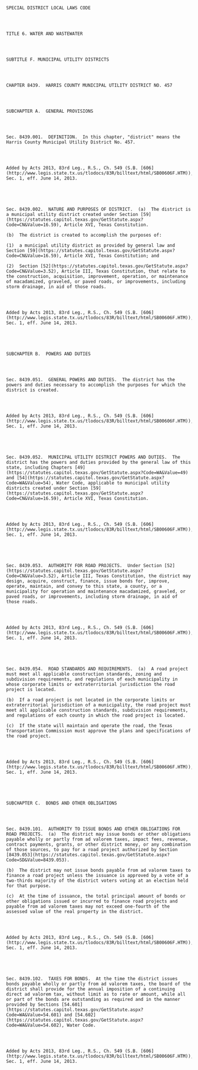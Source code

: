 ﻿
    
    
    	
    					
    
    
    SPECIAL DISTRICT LOCAL LAWS CODE
    
      
    
    
    TITLE 6. WATER AND WASTEWATER
    
      
    
    
    SUBTITLE F. MUNICIPAL UTILITY DISTRICTS
    
      
    
    
    CHAPTER 8439.  HARRIS COUNTY MUNICIPAL UTILITY DISTRICT NO. 457
    
      
    
    
    SUBCHAPTER A.  GENERAL PROVISIONS
    
      
    
    
    Sec. 8439.001.  DEFINITION.  In this chapter, "district" means the Harris County Municipal Utility District No. 457.
    
    
    
    
    Added by Acts 2013, 83rd Leg., R.S., Ch. 549 (S.B. [606](http://www.legis.state.tx.us/tlodocs/83R/billtext/html/SB00606F.HTM)), Sec. 1, eff. June 14, 2013.
    
    
    
    
    
    Sec. 8439.002.  NATURE AND PURPOSES OF DISTRICT.  (a)  The district is a municipal utility district created under Section [59](https://statutes.capitol.texas.gov/GetStatute.aspx?Code=CN&Value=16.59), Article XVI, Texas Constitution.
    
    (b)  The district is created to accomplish the purposes of:
    
    (1)  a municipal utility district as provided by general law and Section [59](https://statutes.capitol.texas.gov/GetStatute.aspx?Code=CN&Value=16.59), Article XVI, Texas Constitution; and
    
    (2)  Section [52](https://statutes.capitol.texas.gov/GetStatute.aspx?Code=CN&Value=3.52), Article III, Texas Constitution, that relate to the construction, acquisition, improvement, operation, or maintenance of macadamized, graveled, or paved roads, or improvements, including storm drainage, in aid of those roads.
    
    
    
    
    Added by Acts 2013, 83rd Leg., R.S., Ch. 549 (S.B. [606](http://www.legis.state.tx.us/tlodocs/83R/billtext/html/SB00606F.HTM)), Sec. 1, eff. June 14, 2013.
    
    
    
    
    
    SUBCHAPTER B.  POWERS AND DUTIES
    
      
    
    
    Sec. 8439.051.  GENERAL POWERS AND DUTIES.  The district has the powers and duties necessary to accomplish the purposes for which the district is created.
    
    
    
    
    Added by Acts 2013, 83rd Leg., R.S., Ch. 549 (S.B. [606](http://www.legis.state.tx.us/tlodocs/83R/billtext/html/SB00606F.HTM)), Sec. 1, eff. June 14, 2013.
    
    
    
    
    
    Sec. 8439.052.  MUNICIPAL UTILITY DISTRICT POWERS AND DUTIES.  The district has the powers and duties provided by the general law of this state, including Chapters [49](https://statutes.capitol.texas.gov/GetStatute.aspx?Code=WA&Value=49) and [54](https://statutes.capitol.texas.gov/GetStatute.aspx?Code=WA&Value=54), Water Code, applicable to municipal utility districts created under Section [59](https://statutes.capitol.texas.gov/GetStatute.aspx?Code=CN&Value=16.59), Article XVI, Texas Constitution.
    
    
    
    
    Added by Acts 2013, 83rd Leg., R.S., Ch. 549 (S.B. [606](http://www.legis.state.tx.us/tlodocs/83R/billtext/html/SB00606F.HTM)), Sec. 1, eff. June 14, 2013.
    
    
    
    
    
    Sec. 8439.053.  AUTHORITY FOR ROAD PROJECTS.  Under Section [52](https://statutes.capitol.texas.gov/GetStatute.aspx?Code=CN&Value=3.52), Article III, Texas Constitution, the district may design, acquire, construct, finance, issue bonds for, improve, operate, maintain, and convey to this state, a county, or a municipality for operation and maintenance macadamized, graveled, or paved roads, or improvements, including storm drainage, in aid of those roads.
    
    
    
    
    Added by Acts 2013, 83rd Leg., R.S., Ch. 549 (S.B. [606](http://www.legis.state.tx.us/tlodocs/83R/billtext/html/SB00606F.HTM)), Sec. 1, eff. June 14, 2013.
    
    
    
    
    
    Sec. 8439.054.  ROAD STANDARDS AND REQUIREMENTS.  (a)  A road project must meet all applicable construction standards, zoning and subdivision requirements, and regulations of each municipality in whose corporate limits or extraterritorial jurisdiction the road project is located.
    
    (b)  If a road project is not located in the corporate limits or extraterritorial jurisdiction of a municipality, the road project must meet all applicable construction standards, subdivision requirements, and regulations of each county in which the road project is located.
    
    (c)  If the state will maintain and operate the road, the Texas Transportation Commission must approve the plans and specifications of the road project.
    
    
    
    
    Added by Acts 2013, 83rd Leg., R.S., Ch. 549 (S.B. [606](http://www.legis.state.tx.us/tlodocs/83R/billtext/html/SB00606F.HTM)), Sec. 1, eff. June 14, 2013.
    
    
    
    
    
    SUBCHAPTER C.  BONDS AND OTHER OBLIGATIONS
    
      
    
    
    Sec. 8439.101.  AUTHORITY TO ISSUE BONDS AND OTHER OBLIGATIONS FOR ROAD PROJECTS.  (a)  The district may issue bonds or other obligations payable wholly or partly from ad valorem taxes, impact fees, revenue, contract payments, grants, or other district money, or any combination of those sources, to pay for a road project authorized by Section [8439.053](https://statutes.capitol.texas.gov/GetStatute.aspx?Code=SD&Value=8439.053).
    
    (b)  The district may not issue bonds payable from ad valorem taxes to finance a road project unless the issuance is approved by a vote of a two-thirds majority of the district voters voting at an election held for that purpose.
    
    (c)  At the time of issuance, the total principal amount of bonds or other obligations issued or incurred to finance road projects and payable from ad valorem taxes may not exceed one-fourth of the assessed value of the real property in the district.
    
    
    
    
    Added by Acts 2013, 83rd Leg., R.S., Ch. 549 (S.B. [606](http://www.legis.state.tx.us/tlodocs/83R/billtext/html/SB00606F.HTM)), Sec. 1, eff. June 14, 2013.
    
    
    
    
    
    Sec. 8439.102.  TAXES FOR BONDS.  At the time the district issues bonds payable wholly or partly from ad valorem taxes, the board of the district shall provide for the annual imposition of a continuing direct ad valorem tax, without limit as to rate or amount, while all or part of the bonds are outstanding as required and in the manner provided by Sections [54.601](https://statutes.capitol.texas.gov/GetStatute.aspx?Code=WA&Value=54.601) and [54.602](https://statutes.capitol.texas.gov/GetStatute.aspx?Code=WA&Value=54.602), Water Code.
    
    
    
    
    Added by Acts 2013, 83rd Leg., R.S., Ch. 549 (S.B. [606](http://www.legis.state.tx.us/tlodocs/83R/billtext/html/SB00606F.HTM)), Sec. 1, eff. June 14, 2013.
    
    
    
    
    				
